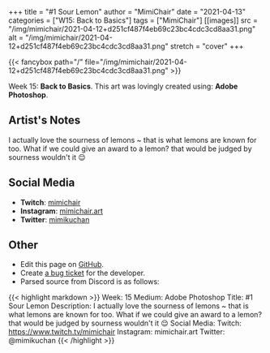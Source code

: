 +++
title =       "#1 Sour Lemon"
author =      "MimiChair"
date =        "2021-04-13"
categories =  ["W15: Back to Basics"]
tags =        ["MimiChair"]
[[images]]
                      src = "/img/mimichair/2021-04-12+d251cf487f4eb69c23bc4cdc3cd8aa31.png"
                      alt = "/img/mimichair/2021-04-12+d251cf487f4eb69c23bc4cdc3cd8aa31.png"
                      stretch = "cover"
+++


{{< fancybox path="/" file="/img/mimichair/2021-04-12+d251cf487f4eb69c23bc4cdc3cd8aa31.png" >}}


Week 15: **Back to Basics**. This art was lovingly created using: **Adobe Photoshop**.

## Artist's Notes

I actually love the sourness of lemons ~ that is what lemons are known for too. What if we could give an award to a lemon? that would be judged by sourness wouldn't it 😌

## Social Media

- **Twitch**: [mimichair]()
- **Instagram**: [mimichair.art]()
- **Twitter**: [mimikuchan]()


## Other

- Edit this page on [GitHub](https://github.com/teaminkling/web-refresh/edit/main/blog/content/blog/mimichair-week-15-906c.md).
- Create [a bug ticket](https://github.com/teaminkling/web-refresh/issues/new?assignees=&labels=bug&template=problem-report.md&title=) for the developer.
- Parsed source from Discord is as follows:

{{< highlight markdown >}}
Week: 15
Medium: Adobe Photoshop
Title: #1 Sour Lemon
Description: I actually love the sourness of lemons ~ that is what lemons are known for too. What if we could give an award to a lemon? that would be judged by sourness wouldn't it 😌
Social Media:
Twitch:  https://www.twitch.tv/mimichair
Instagram: mimichair.art
Twitter: @mimikuchan
{{< /highlight >}}
